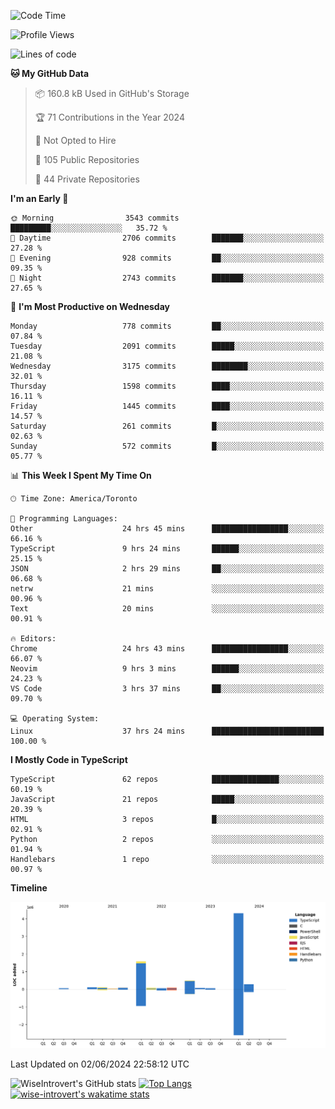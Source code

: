 <!--START_SECTION:waka-->
![Code Time](http://img.shields.io/badge/Code%20Time-1%2C656%20hrs%2039%20mins-blue)

![Profile Views](http://img.shields.io/badge/Profile%20Views-1-blue)

![Lines of code](https://img.shields.io/badge/From%20Hello%20World%20I%27ve%20Written-7.4%20million%20lines%20of%20code-blue)

**🐱 My GitHub Data** 

> 📦 160.8 kB Used in GitHub's Storage 
 > 
> 🏆 71 Contributions in the Year 2024
 > 
> 🚫 Not Opted to Hire
 > 
> 📜 105 Public Repositories 
 > 
> 🔑 44 Private Repositories 
 > 
**I'm an Early 🐤** 

```text
🌞 Morning                3543 commits        █████████░░░░░░░░░░░░░░░░   35.72 % 
🌆 Daytime                2706 commits        ███████░░░░░░░░░░░░░░░░░░   27.28 % 
🌃 Evening                928 commits         ██░░░░░░░░░░░░░░░░░░░░░░░   09.35 % 
🌙 Night                  2743 commits        ███████░░░░░░░░░░░░░░░░░░   27.65 % 
```
📅 **I'm Most Productive on Wednesday** 

```text
Monday                   778 commits         ██░░░░░░░░░░░░░░░░░░░░░░░   07.84 % 
Tuesday                  2091 commits        █████░░░░░░░░░░░░░░░░░░░░   21.08 % 
Wednesday                3175 commits        ████████░░░░░░░░░░░░░░░░░   32.01 % 
Thursday                 1598 commits        ████░░░░░░░░░░░░░░░░░░░░░   16.11 % 
Friday                   1445 commits        ████░░░░░░░░░░░░░░░░░░░░░   14.57 % 
Saturday                 261 commits         █░░░░░░░░░░░░░░░░░░░░░░░░   02.63 % 
Sunday                   572 commits         █░░░░░░░░░░░░░░░░░░░░░░░░   05.77 % 
```


📊 **This Week I Spent My Time On** 

```text
🕑︎ Time Zone: America/Toronto

💬 Programming Languages: 
Other                    24 hrs 45 mins      █████████████████░░░░░░░░   66.16 % 
TypeScript               9 hrs 24 mins       ██████░░░░░░░░░░░░░░░░░░░   25.15 % 
JSON                     2 hrs 29 mins       ██░░░░░░░░░░░░░░░░░░░░░░░   06.68 % 
netrw                    21 mins             ░░░░░░░░░░░░░░░░░░░░░░░░░   00.96 % 
Text                     20 mins             ░░░░░░░░░░░░░░░░░░░░░░░░░   00.91 % 

🔥 Editors: 
Chrome                   24 hrs 43 mins      █████████████████░░░░░░░░   66.07 % 
Neovim                   9 hrs 3 mins        ██████░░░░░░░░░░░░░░░░░░░   24.23 % 
VS Code                  3 hrs 37 mins       ██░░░░░░░░░░░░░░░░░░░░░░░   09.70 % 

💻 Operating System: 
Linux                    37 hrs 24 mins      █████████████████████████   100.00 % 
```

**I Mostly Code in TypeScript** 

```text
TypeScript               62 repos            ███████████████░░░░░░░░░░   60.19 % 
JavaScript               21 repos            █████░░░░░░░░░░░░░░░░░░░░   20.39 % 
HTML                     3 repos             █░░░░░░░░░░░░░░░░░░░░░░░░   02.91 % 
Python                   2 repos             ░░░░░░░░░░░░░░░░░░░░░░░░░   01.94 % 
Handlebars               1 repo              ░░░░░░░░░░░░░░░░░░░░░░░░░   00.97 % 
```



**Timeline**

![Lines of Code chart](https://raw.githubusercontent.com/wise-introvert/wise-introvert/master/assets/bar_graph.png)


 Last Updated on 02/06/2024 22:58:12 UTC
<!--END_SECTION:waka-->

![WiseIntrovert's GitHub stats](https://github-readme-stats.vercel.app/api?username=wise-introvert&count_private=true&show_icons=true)
[![Top Langs](https://github-readme-stats.vercel.app/api/top-langs/?username=wise-introvert&langs_count=10)](https://github.com/anuraghazra/github-readme-stats)
[![wise-introvert's wakatime stats](https://github-readme-stats.vercel.app/api/wakatime?username=wiseintrovert)](https://github.com/anuraghazra/github-readme-stats)
